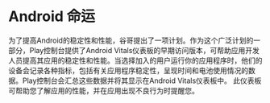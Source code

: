 # Android 命运
 为了提高Android的稳定性和性能，谷哥提出了一项计划。作为这个广泛计划的一部分，Play控制台提供了Android Vitals仪表板的早期访问版本，可帮助应用开发人员提高其应用的稳定性和性能。当选择加入的用户运行你的应用程序时，他们的设备会记录各种指标，包括有关应用程序稳定性，呈现时间和电池使用情况的数据。Play控制台会汇总这些数据并将其显示在Android Vitals仪表板中。 此仪表板可帮助您了解应用的性能，并在应用出现不良行为时提醒您。